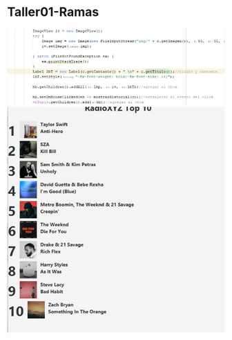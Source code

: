 # Taller01-Ramas
![image alt](https://github.com/JuanAyala619/Taller01-Ramas/blob/artista/Imagenes/Foto1.JPG)
![image alt](https://github.com/JuanAyala619/Taller01-Ramas/blob/artista/Imagenes/Foto2.JPG)

